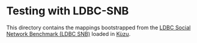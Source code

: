 # Testing with LDBC-SNB

This directory contains the mappings bootstrapped from the [LDBC Social Network Benchmark (LDBC SNB)](https://doi.org/10.14778/3574245.3574270) loaded in [Kùzu](https://github.com/kuzudb/kuzu).

